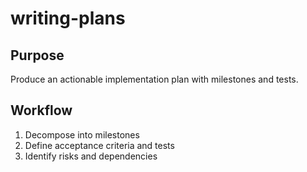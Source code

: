 # writing-plans

## Purpose
Produce an actionable implementation plan with milestones and tests.

## Workflow
1. Decompose into milestones
2. Define acceptance criteria and tests
3. Identify risks and dependencies
